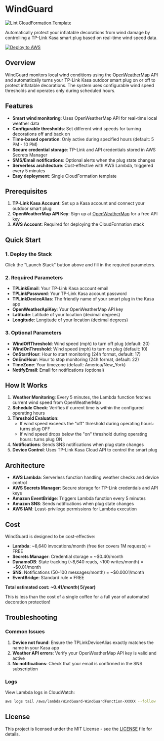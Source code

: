 # WindGuard

[![Lint CloudFormation Template](https://github.com/kevinl95/WindGuard/actions/workflows/main.yml/badge.svg)](https://github.com/kevinl95/WindGuard/actions/workflows/main.yml)

Automatically protect your inflatable decorations from wind damage by controlling a TP-Link Kasa smart plug based on real-time wind speed data.

[![Deploy to AWS](https://s3.amazonaws.com/cloudformation-examples/cloudformation-launch-stack.png)](https://console.aws.amazon.com/cloudformation/home?region=us-east-1#/stacks/new?stackName=WindGuard&templateURL=https://your-bucket.s3.amazonaws.com/windguard/cloudformation.yml)

## Overview

WindGuard monitors local wind conditions using the [OpenWeatherMap](https://openweathermap.org) API and automatically turns your TP-Link Kasa outdoor smart plug on or off to protect inflatable decorations. The system uses configurable wind speed thresholds and operates only during scheduled hours.

## Features

- **Smart wind monitoring**: Uses OpenWeatherMap API for real-time local weather data
- **Configurable thresholds**: Set different wind speeds for turning decorations off and back on
- **Time-based operation**: Only active during specified hours (default: 5 PM - 10 PM)
- **Secure credential storage**: TP-Link and API credentials stored in AWS Secrets Manager
- **SMS/Email notifications**: Optional alerts when the plug state changes
- **Serverless architecture**: Cost-effective with AWS Lambda, triggered every 5 minutes
- **Easy deployment**: Single CloudFormation template

## Prerequisites

1. **TP-Link Kasa Account**: Set up a Kasa account and connect your outdoor smart plug
2. **OpenWeatherMap API Key**: Sign up at [OpenWeatherMap](https://openweathermap.org/api) for a free API key
3. **AWS Account**: Required for deploying the CloudFormation stack

## Quick Start

### 1. Deploy the Stack

Click the "Launch Stack" button above and fill in the required parameters.

### 2. Required Parameters

- **TPLinkEmail**: Your TP-Link Kasa account email
- **TPLinkPassword**: Your TP-Link Kasa account password
- **TPLinkDeviceAlias**: The friendly name of your smart plug in the Kasa app
- **OpenWeatherApiKey**: Your OpenWeatherMap API key
- **Latitude**: Latitude of your location (decimal degrees)
- **Longitude**: Longitude of your location (decimal degrees)

### 3. Optional Parameters

- **WindOffThreshold**: Wind speed (mph) to turn off plug (default: 20)
- **WindOnThreshold**: Wind speed (mph) to turn on plug (default: 10)
- **OnStartHour**: Hour to start monitoring (24h format, default: 17)
- **OnEndHour**: Hour to stop monitoring (24h format, default: 22)
- **TimeZone**: Your timezone (default: America/New_York)
- **NotifyEmail**: Email for notifications (optional)

## How It Works

1. **Weather Monitoring**: Every 5 minutes, the Lambda function fetches current wind speed from OpenWeatherMap
2. **Schedule Check**: Verifies if current time is within the configured operating hours
3. **Threshold Evaluation**:
   - If wind speed exceeds the "off" threshold during operating hours: turns plug OFF
   - If wind speed drops below the "on" threshold during operating hours: turns plug ON
4. **Notifications**: Sends SNS notifications when plug state changes
5. **Device Control**: Uses TP-Link Kasa Cloud API to control the smart plug

## Architecture

- **AWS Lambda**: Serverless function handling weather checks and device control
- **AWS Secrets Manager**: Secure storage for TP-Link credentials and API keys
- **Amazon EventBridge**: Triggers Lambda function every 5 minutes
- **Amazon SNS**: Sends notifications when plug state changes
- **AWS IAM**: Least-privilege permissions for Lambda execution

## Cost

WindGuard is designed to be cost-effective:
- **Lambda**: ~8,640 invocations/month (free tier covers 1M requests) = FREE
- **Secrets Manager**: Credential storage = ~$0.40/month
- **DynamoDB**: State tracking (~8,640 reads, ~100 writes/month) = ~$0.01/month
- **SNS**: Notifications (50-100 messages/month) = ~$0.0001/month
- **EventBridge**: Standard rule = FREE

**Total estimated cost: ~$0.41/month (~$5/year)**

This is less than the cost of a single coffee for a full year of automated decoration protection!

## Troubleshooting

### Common Issues

1. **Device not found**: Ensure the TPLinkDeviceAlias exactly matches the name in your Kasa app
2. **Weather API errors**: Verify your OpenWeatherMap API key is valid and active
3. **No notifications**: Check that your email is confirmed in the SNS subscription

### Logs

View Lambda logs in CloudWatch:
```bash
aws logs tail /aws/lambda/WindGuard-WindGuardFunction-XXXXX --follow
```

## License

This project is licensed under the MIT License - see the [LICENSE](LICENSE) file for details.